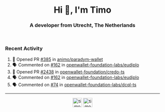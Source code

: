 <h1 align="center">Hi 👋, I'm Timo</h1>
<h3 align="center">A developer from Utrecht, The Netherlands</h3>
<br/>
<!-- https://github.com/rahuldkjain/github-profile-readme-generator --!>

<!--  <p align="left"><img src="https://github-readme-stats.vercel.app/api?username=timoglastra&show_icons=true&count_private=true&" alt="timoglastra" /></p> --!>

<!--
Github language stats
<p align="left"><img src="https://github-readme-stats.vercel.app/api/top-langs/?username=timoglastra&layout=compact" alt="timoglastra" /><p>
-->

<!-- Codestats language stats -->
<!-- <p align="left"><img src="https://codestats-readme.vercel.app/api/top-langs/?username=timoglastra&layout=compact&language_count=12" alt="timoglastra" /><p>    --!>
  
<h3>Recent Activity</h3>

<!--START_SECTION:activity-->
1. 💪 Opened PR [#385](https://github.com/animo/paradym-wallet/pull/385) in [animo/paradym-wallet](https://github.com/animo/paradym-wallet)
2. 🗣 Commented on [#162](https://github.com/openwallet-foundation-labs/eudiplo/issues/162#issuecomment-3372318632) in [openwallet-foundation-labs/eudiplo](https://github.com/openwallet-foundation-labs/eudiplo)
3. 💪 Opened PR [#2438](https://github.com/openwallet-foundation/credo-ts/pull/2438) in [openwallet-foundation/credo-ts](https://github.com/openwallet-foundation/credo-ts)
4. 🗣 Commented on [#162](https://github.com/openwallet-foundation-labs/eudiplo/issues/162#issuecomment-3372255249) in [openwallet-foundation-labs/eudiplo](https://github.com/openwallet-foundation-labs/eudiplo)
5. 🗣 Commented on [#74](https://github.com/openwallet-foundation-labs/dcql-ts/issues/74#issuecomment-3371808170) in [openwallet-foundation-labs/dcql-ts](https://github.com/openwallet-foundation-labs/dcql-ts)
<!--END_SECTION:activity-->

---

<p align="center">
<a href="https://twitter.com/timoglastra" target="blank"><img align="center" src="https://cdn.jsdelivr.net/npm/simple-icons@3.0.1/icons/twitter.svg" alt="timoglastra" height="30" width="30" /></a>
<a href="https://linkedin.com/in/timoglastra" target="blank"><img align="center" src="https://cdn.jsdelivr.net/npm/simple-icons@3.0.1/icons/linkedin.svg" alt="timoglastra" height="30" width="30" /></a>
</p>




